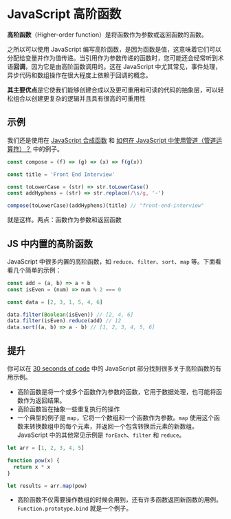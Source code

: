 # JavaScript 高阶函数

**高阶函数**（Higher-order function）是将函数作为参数或返回函数的函数。

之所以可以使用 JavaScript 编写高阶函数，是因为函数是值，这意味着它们可以分配给变量并作为值传递。当引用作为参数传递的函数时，您可能还会经常听到术语**回调**，因为它是由高阶函数调用的。这在 JavaScript 中尤其常见，事件处理，异步代码和数组操作在很大程度上依赖于回调的概念。

**其主要优点**是它使我们能够创建合成以及更可重用和可读的代码的抽象层，可以轻松组合以创建更复杂的逻辑并且具有很高的可重用性

## 示例

我们还是使用在 [JavaScript 合成函数](https://github.com/lio-zero/blog/blob/master/JavaScript/JavaScript%20%E5%90%88%E6%88%90%E5%87%BD%E6%95%B0.md) 和 [如何在 JavaScript 中使用管道（管道运算符）？](https://github.com/lio-zero/blog/blob/master/JavaScript/%E5%A6%82%E4%BD%95%E5%9C%A8%20JavaScript%20%E4%B8%AD%E4%BD%BF%E7%94%A8%E7%AE%A1%E9%81%93%EF%BC%88%E7%AE%A1%E9%81%93%E8%BF%90%E7%AE%97%E7%AC%A6%EF%BC%89%EF%BC%9F.md) 中的例子。

```js
const compose = (f) => (g) => (x) => f(g(x))

const title = 'Front End Interview'

const toLowerCase = (str) => str.toLowerCase()
const addHyphens = (str) => str.replace(/\s/g, '-')

compose(toLowerCase)(addHyphens)(title) // "front-end-interview"
```

就是这样。两点：函数作为参数和返回函数

## JS 中内置的高阶函数

JavaScript 中很多内置的高阶函数，如 `reduce`、`filter`、`sort`、`map` 等。下面看看几个简单的示例：

```js
const add = (a, b) => a + b
const isEven = (num) => num % 2 === 0

const data = [2, 3, 1, 5, 4, 6]

data.filter(Boolean(isEven)) // [2, 4, 6]
data.filter(isEven).reduce(add) // 12
data.sort((a, b) => a - b) // [1, 2, 3, 4, 5, 6]
```

## 提升

你可以在 [30 seconds of code](https://www.30secondsofcode.org/js/p/1) 中的 JavaScript 部分找到很多关于高阶函数的有用示例。

- 高阶函数是将一个或多个函数作为参数的函数，它用于数据处理，也可能将函数作为返回结果。
- 高阶函数旨在抽象一些重复执行的操作
- 一个典型的例子是 `map`，它将一个数组和一个函数作为参数。`map` 使用这个函数来转换数组中的每个元素，并返回一个包含转换后元素的新数组。JavaScript 中的其他常见示例是 `forEach`、`filter` 和 `reduce`。

```js
let arr = [1, 2, 3, 4, 5]

function pow(x) {
  return x * x
}

let results = arr.map(pow)
```

- 高阶函数不仅需要操作数组的时候会用到，还有许多函数返回新函数的用例。`Function.prototype.bind` 就是一个例子。
